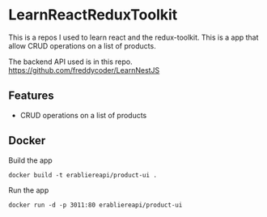 # LearnReactReduxToolkit

This is a repos I used to learn react and the redux-toolkit. This is a app that allow CRUD operations on a list of products. 

The backend API used is in this repo. https://github.com/freddycoder/LearnNestJS

## Features

- CRUD operations on a list of products

## Docker

Build the app

```
docker build -t erabliereapi/product-ui .
```

Run the app

```
docker run -d -p 3011:80 erabliereapi/product-ui
```